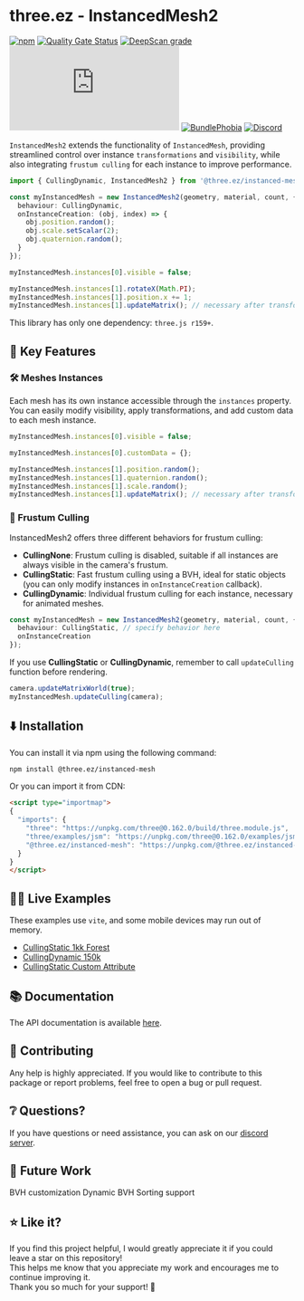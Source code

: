 # three.ez - InstancedMesh2

[![npm](https://img.shields.io/npm/v/@three.ez/instanced-mesh)](https://www.npmjs.com/package/@three.ez/instanced-mesh)
[![Quality Gate Status](https://sonarcloud.io/api/project_badges/measure?project=agargaro_three.ez&metric=alert_status)](https://sonarcloud.io/summary/new_code?id=agargaro_three.ez)
[![DeepScan grade](https://deepscan.io/api/teams/21196/projects/25445/branches/796375/badge/grade.svg)](https://deepscan.io/dashboard#view=project&tid=21196&pid=25445&bid=796375)
[![Stars](https://badgen.net/github/stars/agargaro/three.ez)](https://github.com/agargaro/three.ez)
[![BundlePhobia](https://badgen.net/bundlephobia/min/@three.ez/instanced-mesh)](https://bundlephobia.com/package/@three.ez/instanced-mesh)
[![Discord](https://img.shields.io/discord/1150091562227859457)](https://discord.gg/MVTwrdX3JM)

`InstancedMesh2` extends the functionality of `InstancedMesh`, providing streamlined control over instance `transformations` and `visibility`, while also integrating `frustum culling` for each instance to improve performance.

```typescript
import { CullingDynamic, InstancedMesh2 } from '@three.ez/instanced-mesh';

const myInstancedMesh = new InstancedMesh2(geometry, material, count, {
  behaviour: CullingDynamic,
  onInstanceCreation: (obj, index) => {
    obj.position.random();
    obj.scale.setScalar(2);
    obj.quaternion.random();
  }
});

myInstancedMesh.instances[0].visible = false;

myInstancedMesh.instances[1].rotateX(Math.PI);
myInstancedMesh.instances[1].position.x += 1;
myInstancedMesh.instances[1].updateMatrix(); // necessary after transformations
```

This library has only one dependency: `three.js r159+`.

## 🔑 Key Features 

### 🛠️ Meshes Instances
Each mesh has its own instance accessible through the `instances` property. <br />
You can easily modify visibility, apply transformations, and add custom data to each mesh instance.

```typescript
myInstancedMesh.instances[0].visible = false;

myInstancedMesh.instances[0].customData = {};

myInstancedMesh.instances[1].position.random();
myInstancedMesh.instances[1].quaternion.random();
myInstancedMesh.instances[1].scale.random();
myInstancedMesh.instances[1].updateMatrix(); // necessary after transformations
```     

### 🎥 Frustum Culling
InstancedMesh2 offers three different behaviors for frustum culling:
- **CullingNone**: Frustum culling is disabled, suitable if all instances are always visible in the camera's frustum.
- **CullingStatic**: Fast frustum culling using a BVH, ideal for static objects (you can only modify instances in `onInstanceCreation` callback).
- **CullingDynamic**: Individual frustum culling for each instance, necessary for animated meshes.

```typescript
const myInstancedMesh = new InstancedMesh2(geometry, material, count, {
  behaviour: CullingStatic, // specify behavior here 
  onInstanceCreation
});
``` 

If you use **CullingStatic** or **CullingDynamic**, remember to call `updateCulling` function before rendering.

```typescript
camera.updateMatrixWorld(true);
myInstancedMesh.updateCulling(camera);
``` 

## ⬇️ Installation

You can install it via npm using the following command:

```bash
npm install @three.ez/instanced-mesh
```

Or you can import it from CDN:

```html
<script type="importmap">
{
  "imports": {
    "three": "https://unpkg.com/three@0.162.0/build/three.module.js",
    "three/examples/jsm": "https://unpkg.com/three@0.162.0/examples/jsm/",
    "@three.ez/instanced-mesh": "https://unpkg.com/@three.ez/instanced-mesh@0.0.1/bundle.js"
  }
}
</script>
```

## 🧑‍💻 Live Examples

These examples use `vite`, and some mobile devices may run out of memory.

- [CullingStatic 1kk Forest](https://stackblitz.com/edit/three-ez-instancedmesh2-cullingstatic-1kk-forest?file=src%2Fmain.ts)
- [CullingDynamic 150k](https://stackblitz.com/edit/three-ez-instancedmesh2-cullingdynamic-150k?file=src%2Fmain.ts)
- [CullingStatic Custom Attribute](https://stackblitz.com/edit/three-ez-instancedmesh2-cullingstatic-custom-attribute?file=src%2Fmain.ts)

## 📚 Documentation

The API documentation is available [here](https://agargaro.github.io/three.ez/docs/api). 

## 🤝 Contributing

Any help is highly appreciated. If you would like to contribute to this package or report problems, feel free to open a bug or pull request.

## ❔ Questions?

If you have questions or need assistance, you can ask on our [discord server](https://discord.gg/MVTwrdX3JM).

## 👀 Future Work

BVH customization
Dynamic BVH
Sorting support

## ⭐ Like it?

If you find this project helpful, I would greatly appreciate it if you could leave a star on this repository! <br />
This helps me know that you appreciate my work and encourages me to continue improving it. <br />
Thank you so much for your support! 🌟
